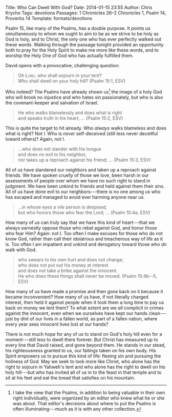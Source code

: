 Title: Who Can Dwell With God?
Date: 2014-01-15 23:55
Author: Chris Krycho
Tags: devotions
Passages: 1 Chronicles 26–2 Chronicles 1, Psalm 14, Proverbs 14
Template: formats/devotions

Psalm 15, like many of the Psalms, has a double purpose. It points us simultaneously to whom we ought to aim to be as we strive to be holy as God is holy, and to Christ, the only one who has ever perfectly walked out these words. Walking through the passage tonight provided an opportunity both to pray for the Holy Spirit to make me more like these words, and to worship the Holy One of God who has actually fulfilled them.

David opens with a provocative, challenging question:

> Oh <span style="font-variant: small-caps">Lord</span>, who shall sojourn in your tent?  
> Who shall dwell on your holy hill? (Psalm 15:1, ESV)

Who indeed? The Psalms have already shown us[^1] the image of a holy God who will brook no injustice and who hates sin passionately, but who is also the covenant-keeper and salvation of Israel.

> He who walks blamelessly and does what is right  
> and speaks truth in his heart; ... (Psalm 15:2, ESV)

This is quite the target to hit already. Who *always* walks blameless and does what is right? Not I. Who is *never* self-deceived (still less never deceitful toward others)? Again, not I.

> ...who does not slander with his tongue  
> and does no evil to his neighbor,  
> nor takes up a reproach against his friend; ... (Psalm 15:3, ESV)

All of us have slandered our neighbors and taken up a reproach against friends. We have spoken cruelly of those we love, been harsh in our assessments of people over whom we have no such right to stand in judgment. We have been unkind to friends and held against them their sins. All of us have done evil to our neighbors---there is no one among us who has escaped and managed to avoid ever harming anyone near us.

> ...in whose eyes a vile person is despised,  
> but who honors those who fear the Lord; ... (Psalm 15:4a, ESV)

How many of us can truly say that we have this kind of heart---that we always earnestly oppose those who rebel against God, and honor those who fear Him? Again: not I. Too often I make excuses for those who do not know God, rather than call their idolatrous and treacherous way of life as it is. Too often I am impatient and unkind and derogatory toward those who *do* walk with God.

> who swears to his own hurt and does not change;  
> who does not put out his money at interest  
> and does not take a bribe against the innocent.  
> He who does these things shall never be moved. (Psalm 15:4b--5, ESV)

How many of us have made a promise and then gone back on it because it became inconvenient? How many of us have, if not literally charged interest, then held it against people when it took them a long time to pay us back on money we lent them? To what extent are we *all* complicit in crimes against the innocent, even when we ourselves have kept our hands clean---just by dint of our lives in a fallen world, as part of a fallen nation, where every year sees innocent lives lost at our hands?

There is not much hope for any of us to stand on God's holy hill even for a moment---still less to dwell there forever. But Christ has measured up to every line that David raised, and gone beyond them. He stands in our stead, his righteousness granted to us, our failings taken on his own body. His Spirit empowers us to pursue this kind of life: fleeing sin and pursuing the holiness of God. May we seek to look more like Christ, who alone  has the right to sojourn in Yahweh's tent and who alone has the right to dwell on his holy hill---but who has invited all of us in to the feast in that temple and to sit at his feet and eat the bread that satisfies on his mountain.

[^1]:	I take the view that the Psalms, in addition to being valuable in their own right individually, were organized by an editor who knew what he or she was about. That editor's decisions about where to put the Psalms is often illuminating---much as it is with any other collection.
